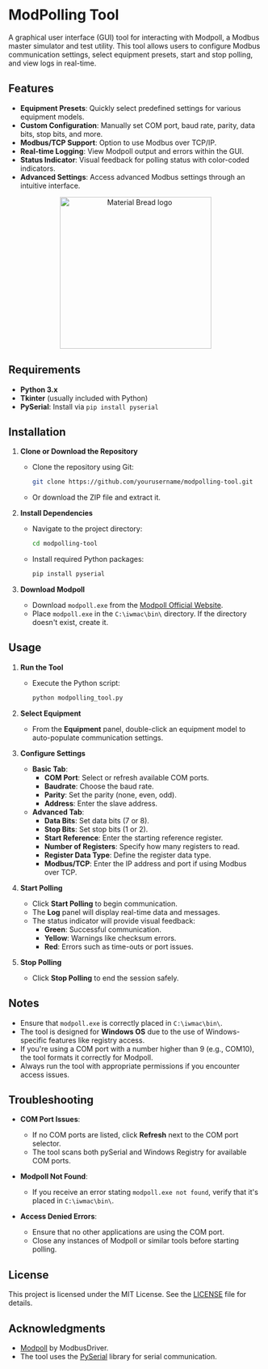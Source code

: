 # ModPolling Tool

A graphical user interface (GUI) tool for interacting with Modpoll, a Modbus master simulator and test utility. This tool allows users to configure Modbus communication settings, select equipment presets, start and stop polling, and view logs in real-time.

## Features

- **Equipment Presets**: Quickly select predefined settings for various equipment models.
- **Custom Configuration**: Manually set COM port, baud rate, parity, data bits, stop bits, and more.
- **Modbus/TCP Support**: Option to use Modbus over TCP/IP.
- **Real-time Logging**: View Modpoll output and errors within the GUI.
- **Status Indicator**: Visual feedback for polling status with color-coded indicators.
- **Advanced Settings**: Access advanced Modbus settings through an intuitive interface.

<p align="center">
    <img width="300" src="https://i.ibb.co/SyFVh35/Skjermbilde-2024-11-18-142520.png" alt="Material Bread logo">
</p>

## Requirements

- **Python 3.x**
- **Tkinter** (usually included with Python)
- **PySerial**: Install via `pip install pyserial`

## Installation

1. **Clone or Download the Repository**

   - Clone the repository using Git:

     ```bash
     git clone https://github.com/yourusername/modpolling-tool.git
     ```

   - Or download the ZIP file and extract it.

2. **Install Dependencies**

   - Navigate to the project directory:

     ```bash
     cd modpolling-tool
     ```

   - Install required Python packages:

     ```bash
     pip install pyserial
     ```

3. **Download Modpoll**

   - Download `modpoll.exe` from the [Modpoll Official Website](https://www.modbusdriver.com/modpoll.html).
   - Place `modpoll.exe` in the `C:\iwmac\bin\` directory. If the directory doesn't exist, create it.

## Usage

1. **Run the Tool**

   - Execute the Python script:

     ```bash
     python modpolling_tool.py
     ```

2. **Select Equipment**

   - From the **Equipment** panel, double-click an equipment model to auto-populate communication settings.

3. **Configure Settings**

   - **Basic Tab**:
     - **COM Port**: Select or refresh available COM ports.
     - **Baudrate**: Choose the baud rate.
     - **Parity**: Set the parity (none, even, odd).
     - **Address**: Enter the slave address.
   - **Advanced Tab**:
     - **Data Bits**: Set data bits (7 or 8).
     - **Stop Bits**: Set stop bits (1 or 2).
     - **Start Reference**: Enter the starting reference register.
     - **Number of Registers**: Specify how many registers to read.
     - **Register Data Type**: Define the register data type.
     - **Modbus/TCP**: Enter the IP address and port if using Modbus over TCP.

4. **Start Polling**

   - Click **Start Polling** to begin communication.
   - The **Log** panel will display real-time data and messages.
   - The status indicator will provide visual feedback:
     - **Green**: Successful communication.
     - **Yellow**: Warnings like checksum errors.
     - **Red**: Errors such as time-outs or port issues.

5. **Stop Polling**

   - Click **Stop Polling** to end the session safely.

## Notes

- Ensure that `modpoll.exe` is correctly placed in `C:\iwmac\bin\`.
- The tool is designed for **Windows OS** due to the use of Windows-specific features like registry access.
- If you're using a COM port with a number higher than 9 (e.g., COM10), the tool formats it correctly for Modpoll.
- Always run the tool with appropriate permissions if you encounter access issues.

## Troubleshooting

- **COM Port Issues**:
  - If no COM ports are listed, click **Refresh** next to the COM port selector.
  - The tool scans both pySerial and Windows Registry for available COM ports.

- **Modpoll Not Found**:
  - If you receive an error stating `modpoll.exe not found`, verify that it's placed in `C:\iwmac\bin\`.

- **Access Denied Errors**:
  - Ensure that no other applications are using the COM port.
  - Close any instances of Modpoll or similar tools before starting polling.

## License

This project is licensed under the MIT License. See the [LICENSE](LICENSE) file for details.

## Acknowledgments

- [Modpoll](https://www.modbusdriver.com/modpoll.html) by ModbusDriver.
- The tool uses the [PySerial](https://github.com/pyserial/pyserial) library for serial communication.

